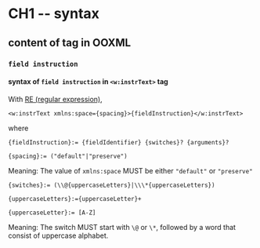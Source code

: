# CH1 -- syntax
## content of tag in OOXML
### `field instruction`
#### syntax of `field instruction` in `<w:instrText>` tag

With [RE (regular expression)](https://learn.microsoft.com/en-us/dotnet/standard/base-types/regular-expression-language-quick-reference),

```
<w:instrText xmlns:space={spacing}>{fieldInstruction}</w:instrText>
```

where

```
{fieldInstruction}:= {fieldIdentifier} {switches}? {arguments}?
```

```
{spacing}:= ("default"|"preserve")
```

Meaning: The value of `xmlns:space` MUST be either `"default"` or `"preserve"` 

```
{switches}:= (\\@{uppercaseLetters}|\\\*{uppercaseLetters})

{uppercaseLetters}:={uppercaseLetter}+

{uppercaseLetter}:= [A-Z]
```

Meaning: The switch MUST start with `\@` or `\*`, followed by a word that consist of uppercase alphabet.
